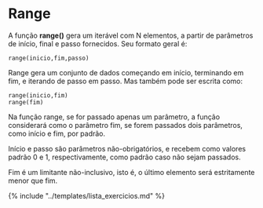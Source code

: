 # Range

A função **range()** gera um iterável com N elementos, a partir de parâmetros de início, final e passo fornecidos. Seu formato geral é:

```
range(inicio,fim,passo)
```

Range gera um conjunto de dados começando em início, terminando em fim, e iterando de passo em passo.
Mas também pode ser escrita como:

```
range(inicio,fim)
range(fim)
```

Na função range, se for passado apenas um parâmetro, a função considerará como o parâmetro fim, se forem passados dois parâmetros, como início e fim, por padrão.

Início e passo são parâmetros não-obrigatórios, e recebem como valores padrão 0 e 1, respectivamente, como padrão caso não sejam passados.

Fim é um limitante não-inclusivo, isto é, o último elemento será estritamente menor que fim.

{% include "../templates/lista_exercicios.md" %}